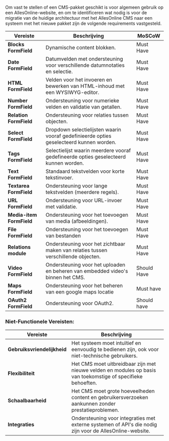 Om vast te stellen of een CMS-pakket geschikt is voor algemeen gebruik op een AllesOnline-website, en om te identificeren wat nodig is voor de migratie van de huidige architectuur met het AllesOnline CMS naar een systeem met het nieuwe pakket zijn de volgende requirements vastgesteld. 

| **Vereiste**             | **Beschrijving**                                                                        | **MoSCoW**  |
| ------------------------ | --------------------------------------------------------------------------------------- | ----------- |
| **Blocks FormField**     | Dynamische content blokken.                                                             | Must Have   |
| **Date FormField**       | Datumvelden met ondersteuning voor verschillende datumnotaties en selectie.             | Must Have   |
| **HTML FormField**       | Velden voor het invoeren en bewerken van HTML-inhoud met een WYSIWYG-editor.            | Must Have   |
| **Number FormField**     | Ondersteuning voor numerieke velden en validatie van getallen.                          | Must Have   |
| **Relation FormField**   | Ondersteuning voor relaties tussen objecten.                                            | Must Have   |
| **Select FormField**     | Dropdown selectielijsten waarin vooraf gedefinieerde opties geselecteerd kunnen worden. | Must Have   |
| **Tags FormField**       | Selectielijst waarin meerdere vooraf gedefineerde opties geselecteerd kunnen worden.    | Must Have   |
| **Text FormField**       | Standaard tekstvelden voor korte tekstinvoer.                                           | Must Have   |
| **Textarea FormField**   | Ondersteuning voor lange tekstvelden (meerdere regels).                                 | Must Have   |
| **URL FormField**        | Ondersteuning voor URL-invoer met validatie.                                            | Must Have   |
| **Media-item FormField** | Ondersteuning voor het toevoegen van media (afbeeldingen).                              | Must Have   |
| **File FormField**       | Ondersteuning voor het toevoegen van bestanden                                          | Must Have   |
| **Relations module**     | Ondersteuning voor het zichtbaar maken van relaties tussen verschillende objecten.      | Must Have   |
| **Video FormField**      | Ondersteuning voor het uploaden en beheren van embedded video's binnen het CMS.         | Should Have |
| **Maps FormField**       | Ondersteuning voor het beheren van een google maps locatie                              | Must have   |
| **OAuth2 FormField**     | Ondersteuning voor OAuth2.                                                              | Should have |

### Niet-Functionele Vereisten:

| **Vereiste**                | **Beschrijving**                                                                                              |
| --------------------------- | ------------------------------------------------------------------------------------------------------------- |
| **Gebruiksvriendelijkheid** | Het systeem moet intuïtief en eenvoudig te bedienen zijn, ook voor niet-technische gebruikers.                |
| **Flexibiliteit**           | Het CMS moet uitbreidbaar zijn met nieuwe velden en modules op basis van toekomstige of specifieke behoeften. |
| **Schaalbaarheid**          | Het CMS moet grote hoeveelheden content en gebruikersverzoeken aankunnen zonder prestatieproblemen.           |
| **Integraties**             | Ondersteuning voor integraties met externe systemen of API's die nodig zijn voor de AllesOnline-website.      |
